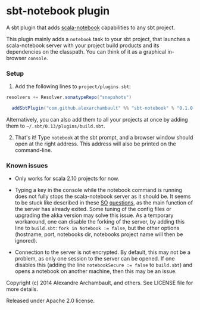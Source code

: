 sbt-notebook plugin
========

A sbt plugin that adds [scala-notebook](https://github.com/Bridgewater/scala-notebook) capabilities to any sbt project.

This plugin mainly adds a `notebook` task to your sbt project, that launches a scala-notebook server with your project build products and its dependencies on the classpath. You can think of it as a graphical in-browser `console`.

### Setup

1. Add the following lines to `project/plugins.sbt`:
```scala
resolvers += Resolver.sonatypeRepo("snapshots")

  addSbtPlugin("com.github.alexarchambault" %% "sbt-notebook" % "0.1.0-SNAPSHOT")
```
Alternatively, you can also add them to all your projects at once by adding them to `~/.sbt/0.13/plugins/build.sbt`.

2. That's it! Type `notebook` at the sbt prompt, and a browser window should open at the right address. This address will also be printed on the command-line.

### Known issues

* Only works for scala 2.10 projects for now.

* Typing a key in the console while the notebook command is running does not fully stops the scala-notebook server as it should be.
It seems to be stuck like described in these [SO](http://stackoverflow.com/questions/18748758/akka-application-cant-exit-the-application-after-shutting-down-actor-system) [questions](http://stackoverflow.com/questions/17669250/how-to-shut-down-the-dispatcher-thread-in-akka-actorsystem), as the main function of the server has already exited. Some tuning of the config files or upgrading the akka version may solve this issue. As a temporary workaround, one can disable the forking of the server, by adding this line to `build.sbt`: `fork in Notebook := false`, but the other options (hostname, port, notebooks dir, notebooks project name will then be ignored).

* Connection to the server is not encrypted. By default, this may not be a problem, as only one session to the server can be opened. If one disables this (adding the line `notebookSecure := false` to `build.sbt`) and opens a notebook on another machine, then this may be an issue.

Copyright (c) 2014 Alexandre Archambault, and others. See LICENSE file for more details.

Released under Apache 2.0 license.

